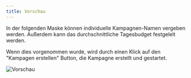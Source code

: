 ```yaml
---
title: Vorschau 
---
```


In der folgenden Maske können individuelle Kampagnen-Namen vergeben werden. Außerdem kann das durchschnittliche Tagesbudget festgelelt werden.

Wenn dies vorgenommen wurde, wird durch einen Klick auf den "Kampagen erstellen" Button, die Kampagne erstellt und gestartet.

![Vorschau](img/Ads-starten_2.png)